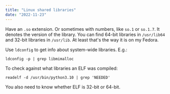 ```yaml
---
title: "Linux shared libraries"
date: "2022-11-23"
---
```


Have an `.so` extension. Or sometimes with numbers, like `so.1` or `so.1.7`. It denotes the version of the library. You can find 64-bit libraries in `/usr/lib64` and 32-bit libraries in `/usr/lib`. At least that's the way it is on my Fedora.

Use `ldconfig` to get info about system-wide libraries. E.g.:
```shell
ldconfig -p | grep libmimalloc
```

To check against what libraries an ELF was compiled:
```shell
readelf -d /usr/bin/python3.10 | grep 'NEEDED'
```

You also need to know whether ELF is 32-bit or 64-bit.